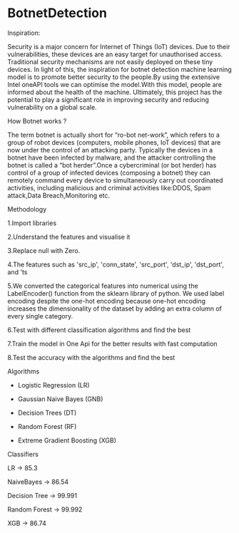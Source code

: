 # BotnetDetection
Inspiration:

Security is a major concern for Internet of Things (IoT) devices. Due to their vulnerabilities, these devices are an easy target for unauthorised access. Traditional security mechanisms are not easily deployed on these tiny devices. In light of this, the inspiration for   botnet detection machine learning model is to promote better security to the people.By using the extensive Intel oneAPI tools we can optimise the model.With this model, people are informed about the health of the machine. Ultimately, this project has the potential to play a significant role in improving  security and reducing vulnerability on a global scale.

How Botnet works ?


The term botnet is actually short for “ro-bot net-work”, which refers to a group of robot devices (computers, mobile phones, IoT devices) that are now under the control of an attacking party. Typically the devices in a botnet have been infected by malware, and the attacker controlling the botnet is called a “bot herder”.Once a cybercriminal (or bot herder) has control of a group of infected devices (composing a botnet) they can remotely command every device to simultaneously carry out coordinated activities, including malicious and criminal activities like:DDOS, Spam attack,Data Breach,Monitoring etc.

Methodology


1.Import libraries

2.Understand the features and visualise it 

3.Replace null with Zero.

4.The features such as 'src_ip', 'conn_state', 'src_port', 'dst_ip', 'dst_port', and 'ts

5.We converted the categorical features into numerical using the LabelEncoder() function from the sklearn library of python. We used label encoding despite the one-hot encoding because one-hot encoding increases the dimensionality of the dataset by adding an extra column of every single category. 


6.Test with different classification algorithms and find the best

7.Train the model in One Api for the better results with fast computation

8.Test the accuracy with the algorithms and find the best

Algorithms

* Logistic Regression (LR)

* Gaussian Naive Bayes (GNB)
 
* Decision Trees (DT)
 
* Random Forest (RF)
 
* Extreme Gradient Boosting (XGB)



Classifiers

LR  → 85.3

NaiveBayes → 86.54

Decision Tree → 99.991

Random Forest → 99.992

XGB → 86.74

